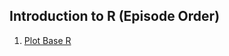 
## Introduction to R (Episode Order)

1. [Plot Base R](http://htmlpreview.github.com/?https://github.com/mydatastory-dev/r_intro_class/blob/master/_episodes_html/plot_base_r.html)
